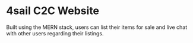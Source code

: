 # 4sail C2C Website
Built using the MERN stack, users can list their items for sale and live chat with other users regarding their listings.
